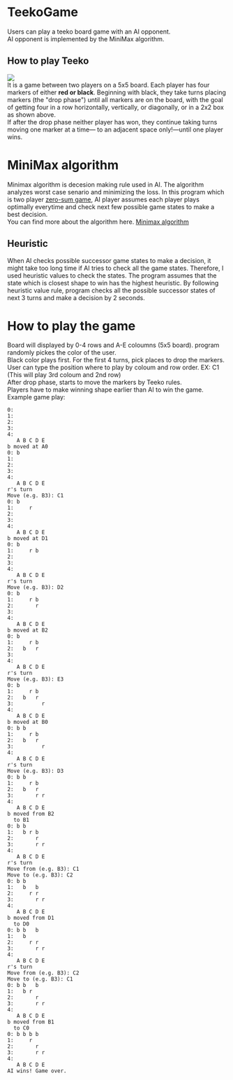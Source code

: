 # TeekoGame
Users can play a teeko board game with an AI opponent.\
AI opponent is implemented by the MiniMax algorithm.

## How to play Teeko
![](https://github.com/YeochanYoun119/TeekoGame/blob/master/20200831_005723.jpg?raw=true)\
It is a game between two players on a 5x5 board. Each player has four markers of either **red or black**.
Beginning with black, they take turns placing markers (the "drop phase") until all markers are on the
board, with the goal of getting four in a row horizontally, vertically, or diagonally, or in a 2x2 box as
shown above.\
If after the drop phase neither player has won, they continue taking turns moving one marker at a time—
to an adjacent space only!—until one player wins.

# MiniMax algorithm
Minimax algorithm is decesion making rule used in AI. The algorithm analyzes worst case senario and minimizing the loss. In this program which is two player [zero-sum game](https://en.wikipedia.org/wiki/Zero-sum_game), AI player assumes each player plays optimally everytime and check next few possible game states to make a best decision.\
You can find more about the algorithm here. [Minimax algorithm](https://en.wikipedia.org/wiki/Minimax)

## Heuristic
When AI checks possible successor game states to make a decision, it might take too long time if AI tries to check all the game states. Therefore, I used heuristic values to check the states. The program assumes that the state which is closest shape to win has the highest heuristic. By following heuristic value rule, program checks all the possible successor states of next 3 turns and make a decision by 2 seconds. 

# How to play the game
Board will displayed by 0-4 rows and A-E coloumns (5x5 board).
program randomly pickes the color of the user.\
Black color plays first. For the first 4 turns, pick places to drop the markers.\
User can type the position where to play by coloum and row order. EX: C1 (This will play 3rd coloum and 2nd row)  
After drop phase, starts to move the markers by Teeko rules.\
Players have to make winning shape earlier than AI to win the game.\
Example game play: 
```
0:           
1:           
2:           
3:           
4:           
   A B C D E
b moved at A0
0: b         
1:           
2:           
3:           
4:           
   A B C D E
r's turn
Move (e.g. B3): C1
0: b         
1:     r     
2:           
3:           
4:           
   A B C D E
b moved at D1
0: b         
1:     r b   
2:           
3:           
4:           
   A B C D E
r's turn
Move (e.g. B3): D2
0: b         
1:     r b   
2:       r   
3:           
4:           
   A B C D E
b moved at B2
0: b         
1:     r b   
2:   b   r   
3:           
4:           
   A B C D E
r's turn
Move (e.g. B3): E3
0: b         
1:     r b   
2:   b   r   
3:         r 
4:           
   A B C D E
b moved at B0
0: b b       
1:     r b   
2:   b   r   
3:         r 
4:           
   A B C D E
r's turn
Move (e.g. B3): D3
0: b b       
1:     r b   
2:   b   r   
3:       r r 
4:           
   A B C D E
b moved from B2
  to B1
0: b b       
1:   b r b   
2:       r   
3:       r r 
4:           
   A B C D E
r's turn
Move from (e.g. B3): C1
Move to (e.g. B3): C2
0: b b       
1:   b   b   
2:     r r   
3:       r r 
4:           
   A B C D E
b moved from D1
  to D0
0: b b   b   
1:   b       
2:     r r   
3:       r r 
4:           
   A B C D E
r's turn
Move from (e.g. B3): C2
Move to (e.g. B3): C1
0: b b   b   
1:   b r     
2:       r   
3:       r r 
4:           
   A B C D E
b moved from B1
  to C0
0: b b b b   
1:     r     
2:       r   
3:       r r 
4:           
   A B C D E
AI wins! Game over.
```
